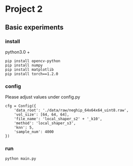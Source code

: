 # Project 2

## Basic experiments

### install
python3.0 +

```
pip install opencv-python
pip install numpy
pip install matplotlib
pip install torch==1.2.0
```

### config
Please adjust values under config.py
```
cfg = Config({
    'data_root': './data/raw/neghip_64x64x64_uint8.raw',
    'vol_size': [64, 64, 64],
    'file_name': 'local_shaper_s2' + '_k10',
    'method': 'local_shaper_s3',
    'knn': 5,
    'sample_num': 4000
})
```

### run

```bash
python main.py
```
